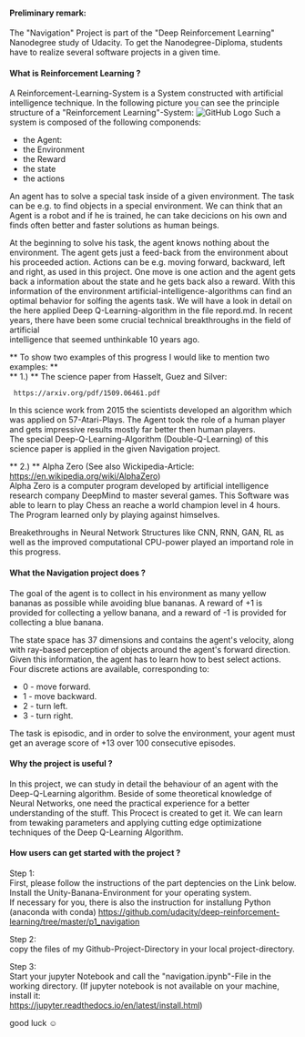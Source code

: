 

#### Preliminary remark: 
The "Navigation" Project is part of the "Deep Reinforcement Learning" Nanodegree study of Udacity.
To get the Nanodegree-Diploma, students have to realize several software projects in a given time.


#### What is Reinforcement Learning ?
A Reinforcement-Learning-System is a System constructed with artificial intelligence technique.
In the following picture you can see the  principle structure of a "Reinforcement Learning"-System:
![GitHub Logo](.\attachements/ReinforcementLearningPrinciple.JPG)
Such a system is composed of the following componends:

* the Agent:  
* the Environment
* the Reward
* the state
* the actions

An agent has to solve a special task inside of a given environment.
The task can be e.g. to find objects in a special environment.
We can think that an Agent is a robot and if he is trained, he can take decicions
on his own and finds often better and faster solutions as human beings.

At the beginning to solve his task, the agent knows nothing about the environment.
The agent gets just a feed-back from the environment about his proceeded action.
Actions can be e.g. moving forward, backward, left and right, as used in this project. 
One move is one action and the agent gets back a information about the state and he 
gets back also a reward.
With this information of the environment artificial-intelligence-algorithms can find an optimal behavior
for solfing the agents task.
We will have a look in detail on the here applied Deep Q-Learning-algorithm  in the
file repord.md.
In recent years, there have been some crucial technical breakthroughs in the field of artificial  
intelligence that seemed unthinkable 10 years ago.


** To show two examples of this progress I would like to mention two examples:  **  
 ** 1.) ** The science paper from Hasselt, Guez and Silver:

     https://arxiv.org/pdf/1509.06461.pdf  
In this science work from 2015 the scientists developed an algorithm which was applied on 57-Atari-Plays.
The Agent took the role of a human player and gets impressive results mostly far better  then human players.  
The special Deep-Q-Learning-Algorithm (Double-Q-Learning) of this science paper is applied in the given Navigation
project. 

** 2.) ** Alpha Zero  (See also Wickipedia-Article:   https://en.wikipedia.org/wiki/AlphaZero)   
Alpha Zero  is a computer program developed by artificial intelligence research company DeepMind to master several games.
This Software was able to learn to play Chess an reache a world champion level in 4 hours.
The Program learned only by playing against himselves.

Breakethroughs in Neural Network Structures like CNN, RNN, GAN, RL as well as the improved computational CPU-power played an importand role in this progress.


#### What the Navigation project does ?
The goal of the agent is to collect in his environment as many yellow bananas as possible while avoiding blue bananas.
A reward of +1 is provided for collecting a yellow banana, and a reward of -1 is provided for collecting a blue banana. 

The state space has 37 dimensions and contains the agent's velocity, along with ray-based perception of objects around the agent's forward direction. Given this information, the agent has to learn how to best select actions. Four discrete actions are available, corresponding to:

* 0 - move forward.
* 1 - move backward.
* 2 - turn left.
* 3 - turn right.  

The task is episodic, and in order to solve the environment, your agent must get an average score of +13 over 100 consecutive episodes.


#### Why the project is useful ?
In this project, we can study in detail the behaviour of an agent with the Deep-Q-Learning algorithm.
Beside of some theoretical knowledge of Neural Networks, one need the practical experience  for a 
better understanding of the stuff. This Procect is created to get it.
We can learn from tewaking parameters and applying cutting edge optimizatione techniques of the Deep Q-Learning Algorithm.

#### How users can get started with the project ?
Step 1:  
First, please follow the instructions of  the part deptencies on the Link below.
Install the Unity-Banana-Environment for your operating system.  
If necessary for you, there is also the instruction for installung Python (anaconda with conda)
https://github.com/udacity/deep-reinforcement-learning/tree/master/p1_navigation

Step 2:   
copy the files of my Github-Project-Directory in your local project-directory.

Step 3:  
Start your jupyter Notebook and call the "navigation.ipynb"-File in the working directory.
(If jupyter notebook is not available on your machine, install it:    
https://jupyter.readthedocs.io/en/latest/install.html)

good luck ☺️

